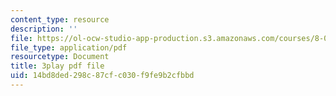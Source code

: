 ```yaml
---
content_type: resource
description: ''
file: https://ol-ocw-studio-app-production.s3.amazonaws.com/courses/8-04-quantum-physics-i-spring-2016/14bd8ded298c87cfc030f9fe9b2cfbbd_2EV1vJAAo8M.pdf
file_type: application/pdf
resourcetype: Document
title: 3play pdf file
uid: 14bd8ded-298c-87cf-c030-f9fe9b2cfbbd
---
```

